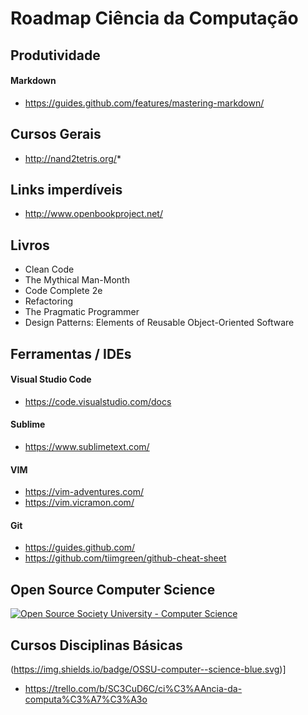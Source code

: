 # Roadmap Ciência da Computação

## Produtividade
#### Markdown
* https://guides.github.com/features/mastering-markdown/
## Cursos Gerais
* http://nand2tetris.org/* 

## Links imperdíveis
* http://www.openbookproject.net/

## Livros
* Clean Code 
* The Mythical Man-Month	
* Code Complete 2e
* Refactoring
* The Pragmatic Programmer
* Design Patterns: Elements of Reusable Object-Oriented Software

## Ferramentas / IDEs
#### Visual Studio Code  
* https://code.visualstudio.com/docs
#### Sublime 
* https://www.sublimetext.com/
#### VIM 
* https://vim-adventures.com/ 
* https://vim.vicramon.com/
#### Git
* https://guides.github.com/
* https://github.com/tiimgreen/github-cheat-sheet

## Open Source Computer Science

  <a href="https://github.com/ossu/computer-science">
	<img alt="Open Source Society University - Computer Science" src="https://img.shields.io/badge/OSSU-computer--science-blue.svg">
  </a>

## Cursos Disciplinas Básicas
(https://img.shields.io/badge/OSSU-computer--science-blue.svg)]
* https://trello.com/b/SC3CuD6C/ci%C3%AAncia-da-computa%C3%A7%C3%A3o
